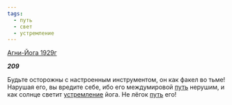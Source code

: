 ```yaml
---
tags:
  - путь
  - свет
  - устремление
---
```

[Агни-Йога 1929г](https://127.0.0.1:4002/agni/1929)

___209___

Будьте осторожны с настроенным инструментом, он как факел во тьме! Нарушая его, вы вредите себе, ибо его междумировой [путь](../../../tags/#путь) нерушим, и как солнце светит [устремление](../../../tags/#устремление) йога. Не лёгок [путь](../../../tags/#путь) его!